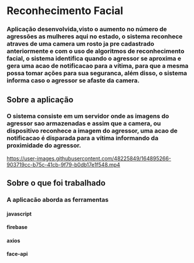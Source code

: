 # Reconhecimento Facial

### Aplicação desenvolvida,visto o aumento no número de agressões as mulheres aqui no estado, o sistema reconhece atraves de uma camera um rosto ja pre cadastrado anteriormente e com o uso de algoritmos de reconhecimento facial, o sistema identifica quando o agressor se aproxima e gera uma acao de notificacao para a vítima, para que a mesma possa tomar ações para sua seguranca, além disso, o sistema informa caso o agressor se afaste da camera. 



## Sobre a aplicação

### O sistema consiste em um servidor onde as imagens do agressor sao armazenadas e assim que a camera, ou dispositivo reconhece a imagem do agressor, uma acao de notificacao é disparada para a vítima informando da proximidade do agressor.






https://user-images.githubusercontent.com/48225849/164895266-903719cc-b75c-41cb-9f79-b0db17e1f548.mp4







## Sobre o que foi trabalhado

### A aplicacão aborda as ferramentas
#### javascript
#### firebase
#### axios
#### face-api



